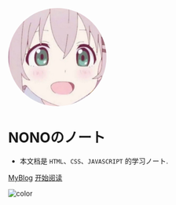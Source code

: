<img width="200px" height="200px" style="border-radius: 50%" bor src="./image/logo.jpg">

# NONOのノート

- 本文档是 `HTML`、`CSS`、`JAVASCRIPT` 的学习ノート.

<!-- [![stars](https://badgen.net/github/stars/Q-Angelo/Nodejs-Roadmap?icon=github&color=4ab8a1)](https://github.com/) [![forks](https://badgen.net/github/forks/Q-Angelo/Nodejs-Roadmap?icon=github&color=4ab8a1)](https://github.com/) -->

[MyBlog](<https://onuonu.github.io/>)
[开始阅读](/learn-html/浏览器的介绍.md)

<!-- 背景图片 -->
<!-- ![](./image/bg.png) -->

<!-- 背景色 -->
![color](#b6e3e8)